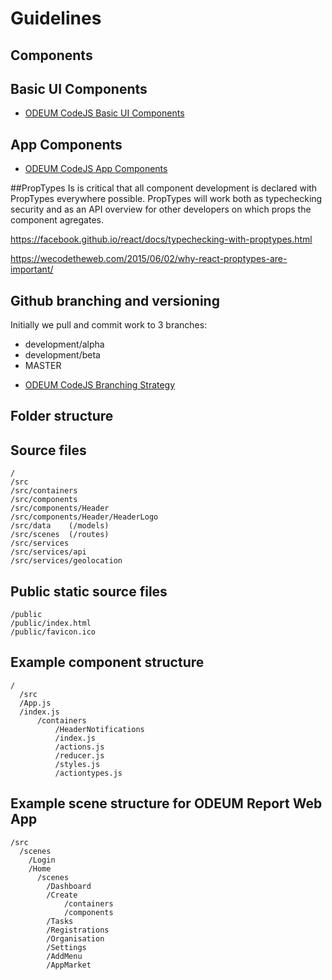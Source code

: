 # Guidelines

## Components

## Basic UI Components
* <a href="./BasicUIComponents.md" target="_blank">ODEUM CodeJS Basic UI Components</a>

## App Components
* <a href="./AppComponents.md" target="_blank">ODEUM CodeJS App Components</a>

##PropTypes
Is is critical that all component development is declared with PropTypes everywhere possible. PropTypes will work both as typechecking security and as an API overview for other developers on which props the component agregates. 

https://facebook.github.io/react/docs/typechecking-with-proptypes.html

https://wecodetheweb.com/2015/06/02/why-react-proptypes-are-important/

## Github branching and versioning
Initially we pull and commit work to 3 branches:

- development/alpha
- development/beta
- MASTER

* <a href="./developer/odeum-codejs-branching-strategy.png" target="_blank">ODEUM CodeJS Branching Strategy</a>


## Folder structure

## Source files 

```
/
/src
/src/containers
/src/components
/src/components/Header
/src/components/Header/HeaderLogo
/src/data    (/models)
/src/scenes  (/routes)
/src/services
/src/services/api
/src/services/geolocation
````

## Public static source files 
```
/public
/public/index.html
/public/favicon.ico
```

## Example component structure 

```
/
  /src
  /App.js
  /index.js
      /containers
          /HeaderNotifications
          /index.js
          /actions.js
          /reducer.js
          /styles.js
          /actiontypes.js
```

## Example scene structure for ODEUM Report Web App

```
/src
  /scenes
    /Login 
    /Home
      /scenes
        /Dashboard
        /Create
            /containers
            /components
        /Tasks
        /Registrations
        /Organisation
        /Settings
        /AddMenu
        /AppMarket          
```